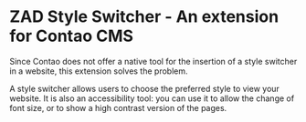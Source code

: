 ZAD Style Switcher - An extension for Contao CMS
================================================
Since Contao does not offer a native tool for the insertion of a style switcher in a website,
this extension solves the problem.

A style switcher allows users to choose the preferred style to view your website.
It is also an accessibility tool: you can use it to allow the change of font size,
or to show a high contrast version of the pages.

